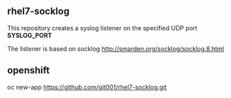 ## rhel7-socklog

This repository creates a syslog listener on the specified UDP port **SYSLOG_PORT**

The listener is based on socklog http://smarden.org/socklog/socklog.8.html

## openshift

oc new-app https://github.com/git001/rhel7-socklog.git
